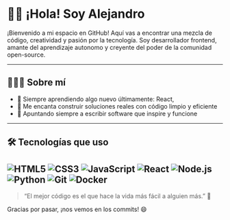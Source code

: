 # 👋🏽 ¡Hola! Soy Alejandro

¡Bienvenido a mi espacio en GitHub! Aquí vas a encontrar una mezcla de código, creatividad y pasión por la tecnología. Soy desarrollador frontend, amante del aprendizaje autonomo y creyente del poder de la comunidad open-source.

---

## 👨🏽‍💻 Sobre mí

- 🧠 Siempre aprendiendo algo nuevo últimamente: React, 
- 🔧 Me encanta construir soluciones reales con código limpio y eficiente
- 🎯 Apuntando siempre a escribir software que inspire y funcione

---
## 🛠️ Tecnologías que uso

![HTML5](https://img.shields.io/badge/-HTML5-E34F26?logo=html5&logoColor=fff)
![CSS3](https://img.shields.io/badge/-CSS3-1572B6?logo=css3&logoColor=fff)
![JavaScript](https://img.shields.io/badge/-JavaScript-F7DF1E?logo=javascript&logoColor=000)
![React](https://img.shields.io/badge/-React-61DAFB?logo=react&logoColor=000)
![Node.js](https://img.shields.io/badge/-Node.js-339933?logo=node.js&logoColor=fff)
![Python](https://img.shields.io/badge/-Python-3776AB?logo=python&logoColor=fff)
![Git](https://img.shields.io/badge/-Git-F05032?logo=git&logoColor=fff)
![Docker](https://img.shields.io/badge/-Docker-2496ED?logo=docker&logoColor=fff)
---
> “El mejor código es el que hace la vida más fácil a alguien más.” 🚀

Gracias por pasar, ¡nos vemos en los commits! 😄
